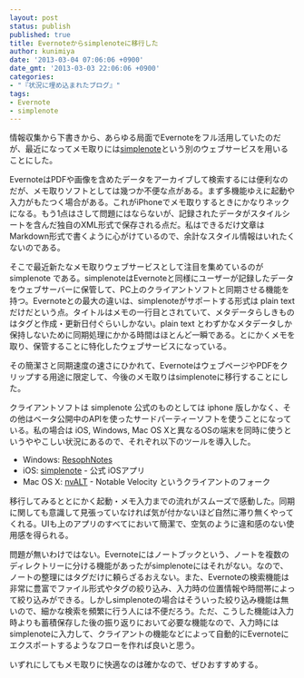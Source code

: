 ```yaml
---
layout: post
status: publish
published: true
title: Evernoteからsimplenoteに移行した
author: kunimiya
date: '2013-03-04 07:06:06 +0900'
date_gmt: '2013-03-03 22:06:06 +0900'
categories:
- "『状況に埋め込まれたブログ』"
tags:
- Evernote
- simplenote
---
```

<p>情報収集から下書きから、あらゆる局面でEvernoteをフル活用していたのだが、最近になってメモ取りには<a href="http://simplenote.com/">simplenote</a>という別のウェブサービスを用いることにした。</p>
<p>EvernoteはPDFや画像を含めたデータをアーカイブして検索するには便利なのだが、メモ取りソフトとしては幾つか不便な点がある。まず多機能ゆえに起動や入力がもたつく場合がある。これがiPhoneでメモ取りするときにかなりネックになる。もう1点はさして問題にはならないが、記録されたデータがスタイルシートを含んだ独自のXML形式で保存される点だ。私はできるだけ文章はMarkdown形式で書くように心がけているので、余計なスタイル情報はいれたくないのである。</p>
<p>そこで最近新たなメモ取りウェブサービスとして注目を集めているのが simplenote である。simplenoteはEvernoteと同様にユーザーが記録したデータをウェブサーバーに保管して、PC上のクライアントソフトと同期させる機能を持つ。Evernoteとの最大の違いは、simplenoteがサポートする形式は plain text だけだという点。タイトルはメモの一行目とされていて、メタデータらしきものはタグと作成・更新日付ぐらいしかない。plain text とわずかなメタデータしか保持しないために同期処理にかかる時間はほとんど一瞬である。とにかくメモを取り、保管することに特化したウェブサービスになっている。</p>
<p>その簡潔さと同期速度の速さにひかれて、EvernoteはウェブページやPDFをクリップする用途に限定して、今後のメモ取りはsimplenoteに移行することにした。</p>
<p>クライアントソフトは simplenote 公式のものとしては iphone 版しかなく、その他はベータ公開中のAPIを使ったサードパーティーソフトを使うことになっている。私の場合は iOS, Windows, Mac OS Xと異なるOSの端末を同時に使うというややこしい状況にあるので、それぞれ以下のツールを導入した。</p>
<ul>
<li>Windows: <a href="http://www.resoph.com/ResophNotes/Welcome.html">ResophNotes</a></li>
<li>iOS: <a href="http://simplenote.com/downloads/">simplenote</a> - 公式 iOSアプリ</li>
<li>Mac OS X: <a href="http://brettterpstra.com/projects/nvalt/">nvALT</a> - Notable Velocity というクライアントのフォーク</li>
</ul>
<p>移行してみるととにかく起動・メモ入力までの流れがスムーズで感動した。同期に関しても意識して見張っていなければ気が付かないほど自然に滞り無くやってくれる。UIも上のアプリのすべてにおいて簡潔で、空気のように違和感のない使用感を得られる。</p>
<p>問題が無いわけではない。Evernoteにはノートブックという、ノートを複数のディレクトリーに分ける機能があったがsimplenoteにはそれがない。なので、ノートの整理にはタグだけに頼らざるおえない。また、Evernoteの検索機能は非常に豊富でファイル形式やタグの絞り込み、入力時の位置情報や時間帯によって絞り込みができる。しかしsimplenoteの場合はそういった絞り込み機能は無いので、細かな検索を頻繁に行う人には不便だろう。ただ、こうした機能は入力時よりも蓄積保存した後の振り返りにおいて必要な機能なので、入力時にはsimplenoteに入力して、クライアントの機能などによって自動的にEvernoteにエクスポートするようなフローを作れば良いと思う。</p>
<p>いずれにしてもメモ取りに快適なのは確かなので、ぜひおすすめする。</p>
